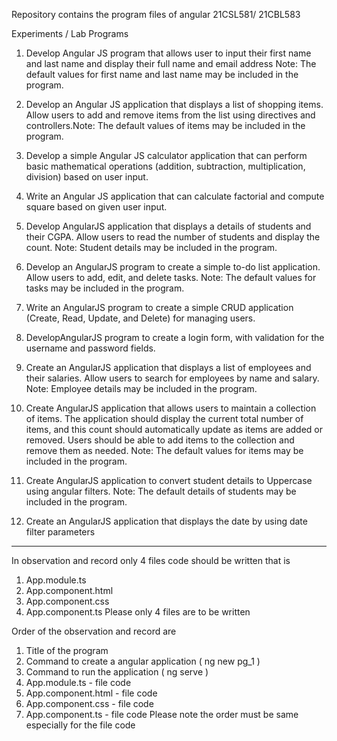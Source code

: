 Repository contains the program files of angular 21CSL581/ 21CBL583

Experiments / Lab Programs

1. Develop Angular JS program that allows user to input their first name and last name and display their full name and email address
   Note: The default values for first name and last name may be included in the program.

2. Develop an Angular JS application that displays a list of shopping items. Allow users to add and remove items from the list using directives and controllers.Note: The default values of items may be included in the program.

3. Develop a simple Angular JS calculator application that can perform basic mathematical operations (addition, subtraction, multiplication, division) based on user input.

4. Write an Angular JS application that can calculate factorial and compute square based on given user input.

5. Develop AngularJS application that displays a details of students and their CGPA. Allow users to read the number of students and display the count. Note: Student details may be included in the program.

6. Develop an AngularJS program to create a simple to-do list application. Allow users to add, edit, and delete tasks.
   Note: The default values for tasks may be included in the program.

7. Write an AngularJS program to create a simple CRUD application (Create, Read, Update, and Delete) for managing users.

8. DevelopAngularJS program to create a login form, with validation for the username and password fields.

9. Create an AngularJS application that displays a list of employees and their salaries. Allow users to search for employees by name and salary. Note: Employee details may be included in the program.

10. Create AngularJS application that allows users to maintain a collection of items. The application should display the current total number of items, and this count should automatically update as items are added or removed. Users should be able to add items to the collection and remove them as needed.
    Note: The default values for items may be included in the program.

11. Create AngularJS application to convert student details to Uppercase using angular filters.
    Note: The default details of students may be included in the program.

12. Create an AngularJS application that displays the date by using date filter parameters

-----------------------------------------------------------------------------------------------

In observation and record only 4 files code should be written that is

1. App.module.ts
2. App.component.html
3. App.component.css
4. App.component.ts
   Please only 4 files are to be written

Order of the observation and record are

1. Title of the program
2. Command to create a angular application ( ng new pg_1 )
3. Command to run the application ( ng serve )
4. App.module.ts - file code
5. App.component.html - file code
6. App.component.css - file code
7. App.component.ts - file code
   Please note the order must be same especially for the file code
